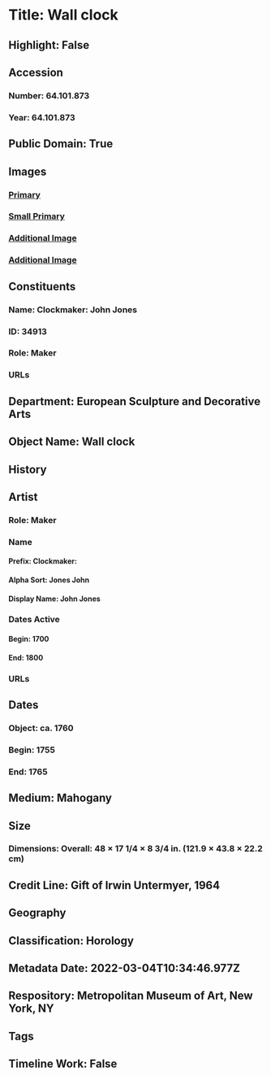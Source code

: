 # Title: Wall clock
## Highlight: False
## Accession
### Number: 64.101.873
### Year: 64.101.873
## Public Domain: True
## Images
### [Primary](https://images.metmuseum.org/CRDImages/es/original/DP-23331-043.jpg)
### [Small Primary](https://images.metmuseum.org/CRDImages/es/web-large/DP-23331-043.jpg)
### [Additional Image](https://images.metmuseum.org/CRDImages/es/original/DP-23331-044.jpg)
### [Additional Image](https://images.metmuseum.org/CRDImages/es/original/194494.jpg)
## Constituents
### Name: Clockmaker: John Jones
### ID: 34913
### Role: Maker
### URLs
## Department: European Sculpture and Decorative Arts
## Object Name: Wall clock
## History
## Artist
### Role: Maker
### Name
#### Prefix: Clockmaker:
#### Alpha Sort: Jones John
#### Display Name: John Jones
### Dates Active
#### Begin: 1700
#### End: 1800
### URLs
## Dates
### Object: ca. 1760
### Begin: 1755
### End: 1765
## Medium: Mahogany
## Size
### Dimensions: Overall: 48 × 17 1/4 × 8 3/4 in. (121.9 × 43.8 × 22.2 cm)
## Credit Line: Gift of Irwin Untermyer, 1964
## Geography
## Classification: Horology
## Metadata Date: 2022-03-04T10:34:46.977Z
## Respository: Metropolitan Museum of Art, New York, NY
## Tags
## Timeline Work: False